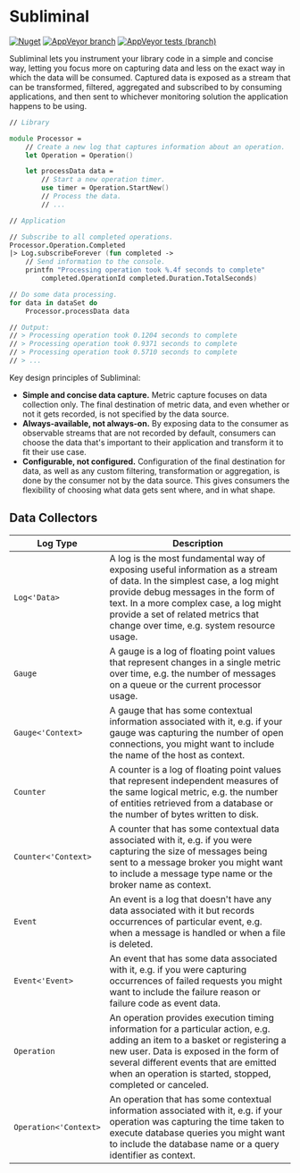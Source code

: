 # Subliminal

[![Nuget](https://img.shields.io/nuget/v/Subliminal?label=package&logo=nuget&logoColor=white)](https://www.nuget.org/packages/Subliminal/)
[![AppVeyor branch](https://img.shields.io/appveyor/ci/rob-earwaker/subliminal/master?logo=appveyor&logoColor=white)](https://ci.appveyor.com/project/rob-earwaker/subliminal/branch/master)
[![AppVeyor tests (branch)](https://img.shields.io/appveyor/tests/rob-earwaker/subliminal/master?logo=appveyor&logoColor=white&compact_message)](https://ci.appveyor.com/project/rob-earwaker/subliminal/branch/master/tests)

Subliminal lets you instrument your library code in a simple and concise way, letting you focus more on capturing data and less on the exact way in which the data will be consumed. Captured data is exposed as a stream that can be transformed, filtered, aggregated and subscribed to by consuming applications, and then sent to whichever monitoring solution the application happens to be using.

```fsharp
// Library

module Processor =
    // Create a new log that captures information about an operation.
    let Operation = Operation()

    let processData data =
        // Start a new operation timer.
        use timer = Operation.StartNew()
        // Process the data.
        // ...
```

```fsharp
// Application

// Subscribe to all completed operations.
Processor.Operation.Completed
|> Log.subscribeForever (fun completed ->
    // Send information to the console.
    printfn "Processing operation took %.4f seconds to complete"
        completed.OperationId completed.Duration.TotalSeconds)

// Do some data processing.
for data in dataSet do
    Processor.processData data

// Output:
// > Processing operation took 0.1204 seconds to complete
// > Processing operation took 0.9371 seconds to complete
// > Processing operation took 0.5710 seconds to complete
// > ...
```

Key design principles of Subliminal:

- **Simple and concise data capture.** Metric capture focuses on data collection only. The final destination of metric data, and even whether or not it gets recorded, is not specified by the data source.
- **Always-available, not always-on.** By exposing data to the consumer as observable streams that are not recorded by default, consumers can choose the data that's important to their application and transform it to fit their use case.
- **Configurable, not configured.** Configuration of the final destination for data, as well as any custom filtering, transformation or aggregation, is done by the consumer not by the data source. This gives consumers the flexibility of choosing what data gets sent where, and in what shape.

## Data Collectors

| Log Type | Description |
|-|-|
| `Log<'Data>` | A log is the most fundamental way of exposing useful information as a stream of data. In the simplest case, a log might provide debug messages in the form of text. In a more complex case, a log might provide a set of related metrics that change over time, e.g. system resource usage. |
| `Gauge` | A gauge is a log of floating point values that represent changes in a single metric over time, e.g. the number of messages on a queue or the current processor usage. |
| `Gauge<'Context>` | A gauge that has some contextual information associated with it, e.g. if your gauge was capturing the number of open connections, you might want to include the name of the host as context. |
| `Counter` | A counter is a log of floating point values that represent independent measures of the same logical metric, e.g. the number of entities retrieved from a database or the number of bytes written to disk. |
| `Counter<'Context>` | A counter that has some contextual data associated with it, e.g. if you were capturing the size of messages being sent to a message broker you might want to include a message type name or the broker name as context. |
| `Event` | An event is a log that doesn't have any data associated with it but records occurrences of particular event, e.g. when a message is handled or when a file is deleted. |
| `Event<'Event>` | An event that has some data associated with it, e.g. if you were capturing occurrences of failed requests you might want to include the failure reason or failure code as event data. |
| `Operation` | An operation provides execution timing information for a particular action, e.g. adding an item to a basket or registering a new user. Data is exposed in the form of several different events that are emitted when an operation is started, stopped, completed or canceled. |
| `Operation<'Context>` | An operation that has some contextual information associated with it, e.g. if your operation was capturing the time taken to execute database queries you might want to include the database name or a query identifier as context. |
